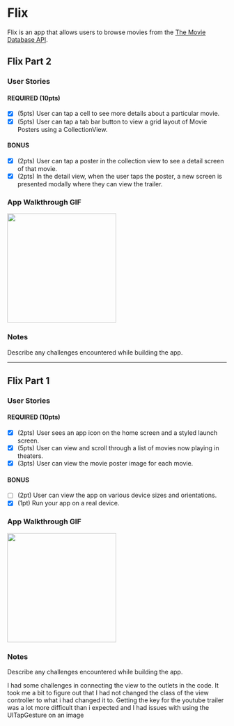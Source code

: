 # Flix

Flix is an app that allows users to browse movies from the [The Movie Database API](http://docs.themoviedb.apiary.io/#).

## Flix Part 2

### User Stories

#### REQUIRED (10pts)
- [x] (5pts) User can tap a cell to see more details about a particular movie.
- [x] (5pts) User can tap a tab bar button to view a grid layout of Movie Posters using a CollectionView.

#### BONUS
- [x] (2pts) User can tap a poster in the collection view to see a detail screen of that movie.
- [x] (2pts) In the detail view, when the user taps the poster, a new screen is presented modally where they can view the trailer.

### App Walkthrough GIF


<img src="https://media.giphy.com/media/1jyYOaK5ImPHEWKUj2/giphy.gif" width=250><br>

### Notes
Describe any challenges encountered while building the app.

---

## Flix Part 1

### User Stories

#### REQUIRED (10pts)
- [x] (2pts) User sees an app icon on the home screen and a styled launch screen.
- [x] (5pts) User can view and scroll through a list of movies now playing in theaters.
- [x] (3pts) User can view the movie poster image for each movie.

#### BONUS
- [ ] (2pt) User can view the app on various device sizes and orientations.
- [x] (1pt) Run your app on a real device.

### App Walkthrough GIF

<img src="https://media.giphy.com/media/aNCc0cdJKJX1ZTRqoY/giphy.gif" width=250><br>

### Notes
Describe any challenges encountered while building the app.

I had some challenges in connecting the view to the outlets in the code. It took me a bit to figure out that I had not changed the class of the view controller to what i had changed it to. 
Getting the key for the youtube trailer was a lot more difficult than i expected and I had issues with using the UITapGesture on an image
